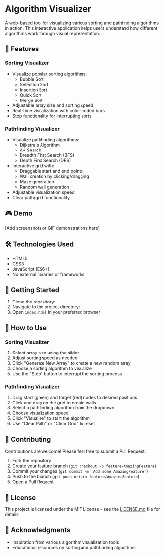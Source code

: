 # Algorithm Visualizer

A web-based tool for visualizing various sorting and pathfinding algorithms in action. This interactive application helps users understand how different algorithms work through visual representation.

## 🚀 Features

### Sorting Visualizer
- Visualize popular sorting algorithms:
  - Bubble Sort
  - Selection Sort
  - Insertion Sort
  - Quick Sort
  - Merge Sort
- Adjustable array size and sorting speed
- Real-time visualization with color-coded bars
- Stop functionality for interrupting sorts

### Pathfinding Visualizer
- Visualize pathfinding algorithms:
  - Dijkstra's Algorithm
  - A* Search
  - Breadth First Search (BFS)
  - Depth First Search (DFS)
- Interactive grid with:
  - Draggable start and end points
  - Wall creation by clicking/dragging
  - Maze generation
  - Random wall generation
- Adjustable visualization speed
- Clear path/grid functionality

## 🎮 Demo

[Add screenshots or GIF demonstrations here]

## 🛠️ Technologies Used
- HTML5
- CSS3
- JavaScript (ES6+)
- No external libraries or frameworks

## 🚦 Getting Started

1. Clone the repository:
2. Navigate to the project directory:
3. Open `index.html` in your preferred browser

## 📖 How to Use

### Sorting Visualizer
1. Select array size using the slider
2. Adjust sorting speed as needed
3. Click "Generate New Array" to create a new random array
4. Choose a sorting algorithm to visualize
5. Use the "Stop" button to interrupt the sorting process

### Pathfinding Visualizer
1. Drag start (green) and target (red) nodes to desired positions
2. Click and drag on the grid to create walls
3. Select a pathfinding algorithm from the dropdown
4. Choose visualization speed
5. Click "Visualize" to start the algorithm
6. Use "Clear Path" or "Clear Grid" to reset

## 🤝 Contributing

Contributions are welcome! Please feel free to submit a Pull Request.

1. Fork the repository
2. Create your feature branch (`git checkout -b feature/AmazingFeature`)
3. Commit your changes (`git commit -m 'Add some AmazingFeature'`)
4. Push to the branch (`git push origin feature/AmazingFeature`)
5. Open a Pull Request

## 📝 License

This project is licensed under the MIT License - see the [LICENSE.md](LICENSE.md) file for details

## 🙏 Acknowledgments
- Inspiration from various algorithm visualization tools
- Educational resources on sorting and pathfinding algorithms
